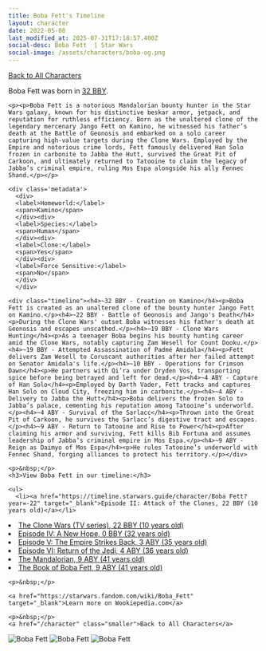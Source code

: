 ```yaml
---
title: Boba Fett's Timeline
layout: character
date: 2022-05-08
last_modified_at: 2025-07-31T17:18:57.400Z
social-desc: Boba Fett  | Star Wars
social-image: /assets/characters/boba-og.png
---
```

<a href="/character" class="smaller">Back to All Characters</a>

<div class="character-profile container">
  <div class="col-10">
    <p>
    Boba Fett             was born in <a href="https://timeline.starwars.guide/character/Boba Fett?year=-32" target="_blank">32 BBY</a>.
    </p>

    <p><p>Boba Fett is a notorious Mandalorian bounty hunter in the Star Wars galaxy, known for his distinctive beskar armor, jetpack, and reputation for ruthless efficiency. Born as the unaltered clone of the legendary mercenary Jango Fett on Kamino, he witnessed his father’s death at the Battle of Geonosis and embarked on a solo career capturing high-value targets during the Clone Wars. Employed by the Empire and notorious crime lords, Fett famously delivered Han Solo frozen in carbonite to Jabba the Hutt, survived the Great Pit of Carkoon, and ultimately returned to Tatooine to claim the legacy of Jabba’s criminal empire, ruling Mos Espa alongside his ally Fennec Shand.</p></p>
    
    <div class='metadata'>
      <div>
      <label>Homeworld:</label>
      <span>Kamino</span>
      </div><div>
      <label>Species:</label>
      <span>Human</span>
      </div><div>
      <label>Clone:</label>
      <span>Yes</span>
      </div><div>
      <label>Force Sensitive:</label>
      <span>No</span>
      </div>
      </div>

    <div class="timeline"><h4>~32 BBY - Creation on Kamino</h4><p>Boba Fett is created as an unaltered clone of the bounty hunter Jango Fett on Kamino.</p><h4>~22 BBY - Battle of Geonosis and Jango's Death</h4><p>During the Clone Wars' outset Boba witnesses his father's death at Geonosis and escapes unscathed.</p><h4>~19 BBY - Clone Wars Hunting</h4><p>As a teenager Boba begins his bounty hunting career amid the Clone Wars, notably capturing Zam Wesell for Count Dooku.</p><h4>~19 BBY - Attempted Assassination of Padmé Amidala</h4><p>Fett delivers Zam Wesell to Coruscant authorities after her failed attempt on Senator Amidala's life.</p><h4>~10 BBY - Operations for Crimson Dawn</h4><p>He partners with Qi’ra under Dryden Vos, transporting spice before being betrayed and left for dead.</p><h4>~4 ABY - Capture of Han Solo</h4><p>Employed by Darth Vader, Fett tracks and captures Han Solo on Cloud City, freezing him in carbonite.</p><h4>~4 ABY - Delivery to Jabba the Hutt</h4><p>Boba delivers the frozen Solo to Jabba’s palace, cementing his reputation among Tatooine’s underworld.</p><h4>~4 ABY - Survival of the Sarlacc</h4><p>Thrown into the Great Pit of Carkoon, he survives the Sarlacc’s digestive tract and escapes.</p><h4>~9 ABY - Return to Tatooine and Rise to Power</h4><p>After claiming his armor and surviving, Fett kills Bib Fortuna and assumes leadership of Jabba’s criminal empire in Mos Espa.</p><h4>~9 ABY - Reign as Daimyo of Mos Espa</h4><p>He rules Tatooine’s underworld with Fennec Shand, forging alliances to protect his territory.</p></div>
    
    <p>&nbsp;</p>
    <h3>View Boba Fett in our timeline:</h3>

    <ul>
      <li><a href="https://timeline.starwars.guide/character/Boba Fett?year=-22" target="_blank">Episode II: Attack of the Clones, 22 BBY (10 years old)</a></li>
  <li><a href="https://timeline.starwars.guide/character/Boba Fett?year=-22" target="_blank">The Clone Wars (TV series), 22 BBY (10 years old)</a></li>
  <li><a href="https://timeline.starwars.guide/character/Boba Fett?year=0" target="_blank">Episode IV: A New Hope, 0 BBY (32 years old)</a></li>
  <li><a href="https://timeline.starwars.guide/character/Boba Fett?year=3" target="_blank">Episode V: The Empire Strikes Back, 3 ABY (35 years old)</a></li>
  <li><a href="https://timeline.starwars.guide/character/Boba Fett?year=4" target="_blank">Episode VI: Return of the Jedi, 4 ABY (36 years old)</a></li>
  <li><a href="https://timeline.starwars.guide/character/Boba Fett?year=9" target="_blank">The Mandalorian, 9 ABY (41 years old)</a></li>
  <li><a href="https://timeline.starwars.guide/character/Boba Fett?year=9" target="_blank">The Book of Boba Fett, 9 ABY (41 years old)</a></li>
    </ul>

    <p>&nbsp;</p>

    <a href="https://starwars.fandom.com/wiki/Boba_Fett" target="_blank">Learn more on Wookiepedia.com</a>

    <p>&nbsp;</p>
    <a href="/character" class="smaller">Back to All Characters</a>
  </div>
  <div class="character_image col-2">
    <img src="https://timeline.starwars.guide//images/boba-og.png" alt="Boba Fett" />
<img src="https://timeline.starwars.guide//images/boba-old.png" alt="Boba Fett" />
    <img src="https://timeline.starwars.guide//images/boba-young.png" alt="Boba Fett" />
    <script async src="https://pagead2.googlesyndication.com/pagead/js/adsbygoogle.js?client=ca-pub-6056590143595280"
        crossorigin="anonymous"></script>
    <!-- starwars character -->
    <ins class="adsbygoogle"
        style="display:block; min-height: 280px; width: 100%;"
        data-ad-client="ca-pub-6056590143595280"
        data-ad-slot="1622037034"
        data-ad-format="auto"
        data-full-width-responsive="true"></ins>
    <script>
        (adsbygoogle = window.adsbygoogle || []).push({});
    </script>
  </div>
</div>
